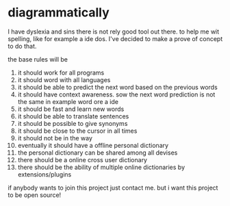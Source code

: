 # diagrammatically
I have dyslexia and sins there is not rely good tool out there. to help me wit spelling, like for example a ide dos. I've decided to make a prove of concept to do that.

the base rules will be

1. it should work for all programs
1. it should  word with all languages
1. it should  be able to predict the next word based on the previous words
1. it should  have context awareness. sow the next word prediction is not the same in example word ore a ide
1. it should  be fast and learn new words
1. it should  be able to translate sentences
1. it should  be possible to give synonyms
1. it should  be close to the cursor in all times
1. it should  not be in the way
1. eventually it should have a offline personal dictionary
1. the personal dictionary can be shared among all devises
1. there should be a online cross user dictionary
1. there should be the ability of multiple online dictionaries by extensions/plugins

if anybody wants to join this project just contact me. but i want this project to be open source!
